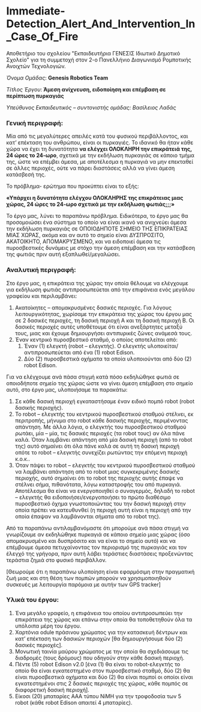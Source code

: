 # Immediate-Detection_Alert_And_Intervention_In_Case_Of_Fire
Αποθετήριο του σχολείου "Εκπαιδευτήρια ΓΕΝΕΣΙΣ Ιδιωτικό Δημοτικό Σχολείο" για τη συμμετοχή στον 2-ο Πανελλήνιο Διαγωνισμό Ρομποτικής Ανοιχτών Τεχνολογιών.

*Όνομα Ομάδας*: **Genesis Robotics Team**

*Τίτλος Έργου*: **Άμεση ανίχνευση, ειδοποίηση και επέμβαση σε περίπτωση πυρκαγιάς**

*Υπεύθυνος Εκπαιδευτικός – συντονιστής ομάδας: Βασίλειος Λαδάς*

### Γενική περιγραφή:

Μία από τις μεγαλύτερες απειλές κατά του φυσικού περιβάλλοντος, και κατ’ επέκταση του ανθρώπου, είναι οι πυρκαγιές. 
Το ιδανικό θα ήταν κάθε χώρα να έχει τη δυνατότητα **να ελέγχει ΟΛΟΚΛΗΡΗ την επικράτειά της, 24 ώρες το 24-ωρο**, σχετικά με την εκδήλωση πυρκαγιάς σε κάποιο τμήμα της, ώστε να επέμβει άμεσα, με αποτέλεσμα η πυρκαγιά να μην επεκταθεί σε άλλες περιοχές, ούτε να πάρει διαστάσεις αλλά να γίνει άμεση κατάσβεσή της.

Το πρόβλημα- ερώτημα που προκύπτει είναι το εξής: 

**«Υπάρχει η δυνατότητα ελέγχου ΟΛΟΚΛΗΡΗΣ της επικράτειας μιας χώρας, 24 ώρες το 24-ωρο σχετικά με την εκδήλωση φωτιάς;;;»**


Το έργο μας, λύνει το παραπάνω πρόβλημα. Ειδικότερα, το έργο μας θα προσομοιώσει ένα σύστημα το οποίο να είναι ικανό να ανιχνεύει άμεσα την εκδήλωση πυρκαγιάς σε ΟΠΟΙΟΔΗΠΟΤΕ ΣΗΜΕΙΟ ΤΗΣ ΕΠΙΚΡΑΤΕΙΑΣ ΜΙΑΣ ΧΩΡΑΣ, ακόμα και αν αυτό το σημείο είναι ΔΥΣΠΡΟΣΙΤΟ, ΑΚΑΤΟΙΚΗΤΟ, ΑΠΟΜΑΚΡΥΣΜΕΝΟ, και να ειδοποιεί άμεσα τις πυροσβεστικές δυνάμεις με στόχο την άμεση επέμβαση και την κατάσβεση της φωτιάς πριν αυτή εξαπλωθεί/μεγαλώσει. 

### Αναλυτική περιγραφή:

Στο έργο μας, η επικράτεια της χώρας την οποία θέλουμε να ελέγχουμε για εκδήλωση φωτιάς αντιπροσωπεύεται από την επιφάνεια ενός μεγάλου γραφείου και περιλαμβάνει:
1.	Ακατοίκητες – απομακρυσμένες δασικές περιοχές. Για λόγους λειτουργικότητας, χωρίσαμε την επικράτεια της χώρας του έργου μας σε 2 δασικές περιοχές, τη δασική περιοχή Α και τη δασική περιοχή Β. Οι δασικές περιοχές αυτές υποθέτουμε ότι είναι ανεξάρτητες μεταξύ τους, μιας και έχουμε δημιουργήσει αντιπυρικές ζώνες ανάμεσά τους.
2.	Έναν κεντρικό πυροσβεστικό σταθμό, ο οποίος αποτελείται από:
    1.	Έναν (1) ελεγκτή (robot – ελεγκτής). Ο ελεγκτής υλοποιείται/αντιπροσωπεύεται από ένα (1) robot Edison.
    2.	Δύο (2) πυροσβεστικά οχήματα τα οποία υλοποιούνται από δύο (2) robot Edison.

Για να ελέγχουμε ανά πάσα στιγμή κατά πόσο εκδηλώθηκε φωτιά σε οποιοδήποτε σημείο της χώρας ώστε να γίνει άμεση επέμβαση στο σημείο αυτό, στο έργο μας, υλοποιήσαμε τα παρακάτω:
1.	Σε κάθε δασική περιοχή εγκαταστήσαμε έναν ειδικό πομπό robot (robot δασικής περιοχής).
2.	Το robot – ελεγκτής του κεντρικού πυροσβεστικού σταθμού στέλνει, εκ περιτροπής, μήνυμα στο robot κάθε δασικής περιοχής, περιμένοντας απάντηση. Με άλλα λόγια, ο ελεγκτής του πυροσβεστικού σταθμού ρωτάει, μία – μία, τις δασικές περιοχές (τα robot τους) αν όλα πάνε καλά. Όταν λαμβάνει απάντηση από μία δασική περιοχή (από το robot της) αυτό σημαίνει ότι όλα πάνε καλά σε αυτή τη δασική περιοχή οπότε το robot – ελεγκτής συνεχίζει ρωτώντας την επόμενη περιοχή κ.ο.κ..
3.	Όταν  πάψει το robot – ελεγκτής του κεντρικού πυροσβεστικού σταθμού να λαμβάνει απάντηση από το robot μιας συγκεκριμένης δασικής περιοχής, αυτό σημαίνει ότι το robot της περιοχής αυτής έπαψε να στέλνει σήμα, πιθανότατα, λόγω καταστροφής του από πυρκαγιά. Αποτέλεσμα θα είναι να ενεργοποιηθεί ο συναγερμός, δηλαδή το robot – ελεγκτής θα ειδοποιήσει/ενεργοποιήσει το πρώτο διαθέσιμο πυροσβεστικό όχημα γνωστοποιώντας του την δασική περιοχή στην οποία πρέπει να κατευθυνθεί (η περιοχή αυτή είναι η περιοχή από την οποία έπαψαν να λαμβάνονται σήματα από το robot της).

Από τα παραπάνω αντιλαμβανόμαστε ότι μπορούμε ανά πάσα στιγμή να γνωρίζουμε αν εκδηλώθηκε πυρκαγιά σε κάποιο σημείο μιας χώρας (όσο απομακρυσμένο και δυσπρόσιτο και να είναι το σημείο αυτό) και να επέμβουμε άμεσα πετυχαίνοντας τον περιορισμό της πυρκαγιάς και τον έλεγχό της γρήγορα, πριν αυτή λάβει τεράστιες διαστάσεις προξενώντας τεράστια ζημιά στο φυσικό περιβάλλον.

[Θεωρούμε ότι η παραπάνω υλοποίηση είναι εφαρμόσιμη στην πραγματική ζωή μιας και στη θέση των πομπών μπορούν να χρησιμοποιηθούν συσκευές με λειτουργία παρόμοια με αυτήν των GPS tracker]

### Υλικά του έργου:

1.	Ένα μεγάλο γραφείο, η επιφάνεια του οποίου αντιπροσωπεύει την επικράτεια της χώρας και επάνω στην οποία θα τοποθετηθούν όλα τα υπόλοιπα μέρη του έργου.
2.	Χαρτόνια odule πράσινου χρώματος για την κατασκευή δέντρων και κατ’ επέκταση των δασικών περιοχών [θα δημιουργήσουμε δύο (2) δασικές περιοχές].
3.	Μονωτική ταινία μαύρου χρώματος με την οποία θα σχεδιάσουμε τις διαδρομές (τους δρόμους) που οδηγούν στην κάθε δασική περιοχή.
4.	Πέντε (5) robot Edison v2.0 [ένα (1) θα είναι το robot-ελεγκτής το οποίο θα είναι εγκατεστημένο στον πυροσβεστικό σταθμό, δύο (2) θα είναι πυροσβεστικά οχήματα και δύο (2) θα είναι πομποί οι οποίοι είναι εγκατεστημένοι στις 2 δασικές περιοχές της χώρας, κάθε πομπός σε διαφορετική δασική περιοχή].
5.	Είκοσι (20) μπαταρίες ΑΑΑ τύπου NiMH για την τροφοδοσία των 5 robot (κάθε robot Edison απαιτεί 4 μπαταρίες).
